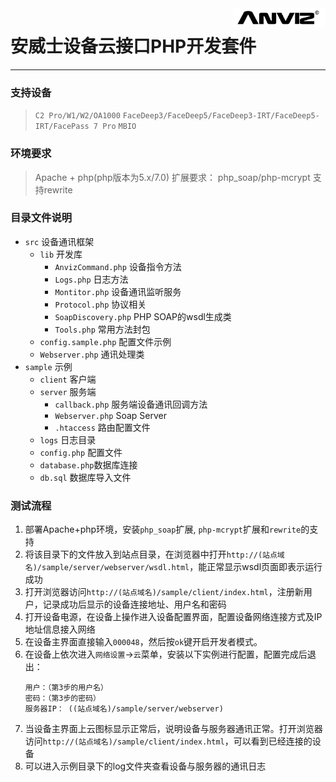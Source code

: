 <img src="logo.png" style="height:30px;" align="right" />

# 安威士设备云接口PHP开发套件

------------

### 支持设备
> `C2 Pro/W1/W2/OA1000`
> `FaceDeep3/FaceDeep5/FaceDeep3-IRT/FaceDeep5-IRT/FacePass 7 Pro`
> `MBIO`

### 环境要求
> Apache + php(php版本为5.x/7.0)
> 扩展要求： php_soap/php-mcrypt
> 支持rewrite

### 目录文件说明
* `src`             设备通讯框架
    * `lib`             开发库
        * `AnvizCommand.php`    设备指令方法
        * `Logs.php`            日志方法
        * `Montitor.php`        设备通讯监听服务
        * `Protocol.php`        协议相关
        * `SoapDiscovery.php`   PHP SOAP的wsdl生成类
        * `Tools.php`           常用方法封包
    * `config.sample.php`          配置文件示例
    * `Webserver.php`       通讯处理类
* `sample`          示例
    * `client`      客户端
    * `server`      服务端
        * `callback.php`    服务端设备通讯回调方法
        * `Webserver.php`   Soap Server
        * `.htaccess`       路由配置文件
    * `logs`        日志目录
    * `config.php`  配置文件
    * `database.php`数据库连接
    * `db.sql`      数据库导入文件

### 测试流程
1. 部署Apache+php环境，安装`php_soap`扩展, `php-mcrypt`扩展和`rewrite`的支持
2. 将该目录下的文件放入到站点目录，在浏览器中打开`http://(站点域名)/sample/server/webserver/wsdl.html`，能正常显示wsdl页面即表示运行成功
3. 打开浏览器访问`http://(站点域名)/sample/client/index.html`，注册新用户，记录成功后显示的设备连接地址、用户名和密码
4. 打开设备电源，在设备上操作进入设备配置界面，配置设备网络连接方式及IP地址信息接入网络
5. 在设备主界面直接输入`000048`，然后按`ok`键开启开发者模式。
6. 在设备上依次进入`网络设置`->`云`菜单，安装以下实例进行配置，配置完成后退出：
    ```
    用户：（第3步的用户名）
    密码：（第3步的密码）
    服务器IP： ((站点域名)/sample/server/webserver)
    ```
7. 当设备主界面上云图标显示正常后，说明设备与服务器通讯正常。打开浏览器访问`http://(站点域名)/sample/client/index.html`，可以看到已经连接的设备
8. 可以进入示例目录下的log文件夹查看设备与服务器的通讯日志
